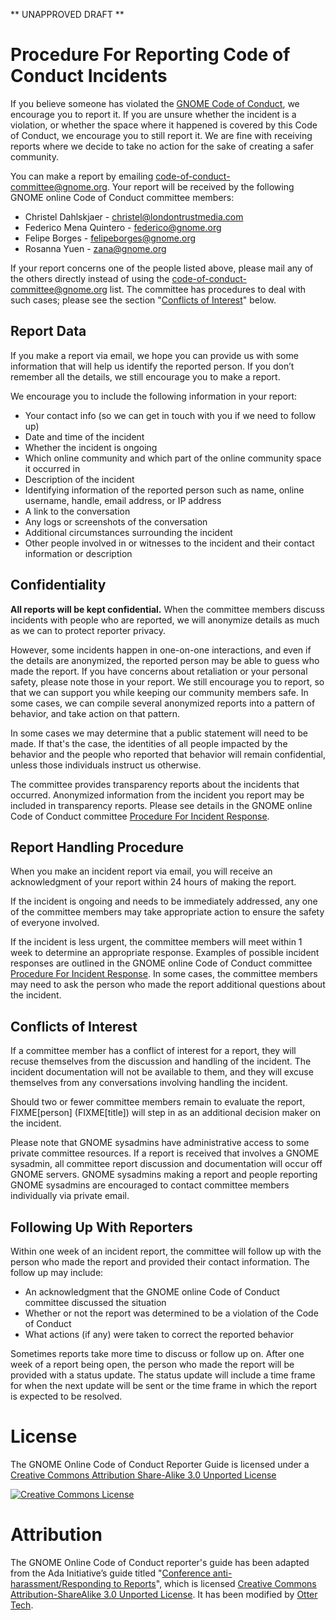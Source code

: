** UNAPPROVED DRAFT **

# Procedure For Reporting Code of Conduct Incidents

If you believe someone has violated the [GNOME Code of Conduct](LINK), we encourage you to report it. If you are unsure whether the incident is a violation, or whether the space where it happened is covered by this Code of Conduct, we encourage you to still report it. We are fine with receiving reports where we decide to take no action for the sake of creating a safer community.

You can make a report by emailing <code-of-conduct-committee@gnome.org>. Your report will be received by the following GNOME online Code of Conduct committee members:

* Christel Dahlskjaer - christel@londontrustmedia.com
* Federico Mena Quintero - federico@gnome.org
* Felipe Borges - felipeborges@gnome.org
* Rosanna Yuen - zana@gnome.org

If your report concerns one of the people listed above, please mail
any of the others directly instead of using the
code-of-conduct-committee@gnome.org list.  The committee has procedures to deal
with such cases; please see the section "[Conflicts of
Interest](#conflicts-of-interest)" below.

## Report Data

If you make a report via email, we hope you can provide us with some information that will help us identify the reported person. If you don’t remember all the details, we still encourage you to make a report.

We encourage you to include the following information in your report:

* Your contact info (so we can get in touch with you if we need to follow up)
* Date and time of the incident
* Whether the incident is ongoing
* Which online community and which part of the online community space it occurred in
* Description of the incident
* Identifying information of the reported person such as name, online username, handle, email address, or IP address
* A link to the conversation
* Any logs or screenshots of the conversation
* Additional circumstances surrounding the incident
* Other people involved in or witnesses to the incident and their contact information or description

## Confidentiality

**All reports will be kept confidential.** When the committee members discuss incidents with people who are reported, we will anonymize details as much as we can to protect reporter privacy.

However, some incidents happen in one-on-one interactions, and even if the details are anonymized, the reported person may be able to guess who made the report. If you have concerns about retaliation or your personal safety, please note those in your report. We still encourage you to report, so that we can support you while keeping our community members safe. In some cases, we can compile several anonymized reports into a pattern of behavior, and take action on that pattern.

In some cases we may determine that a public statement will need to be made. If that's the case, the identities of all people impacted by the behavior and the people who reported that behavior will remain confidential, unless those individuals instruct us otherwise.

The committee provides transparency reports about the incidents that occurred. Anonymized information from the incident you report may be included in transparency reports. Please see details in the GNOME online Code of Conduct committee [Procedure For Incident Response](LINK).

## Report Handling Procedure

When you make an incident report via email, you will receive an acknowledgment of your report within 24 hours of making the report.

If the incident is ongoing and needs to be immediately addressed, any one of the committee members may take appropriate action to ensure the safety of everyone involved.

If the incident is less urgent, the committee members will meet within 1 week to determine an appropriate response. Examples of possible incident responses are outlined in the GNOME online Code of Conduct committee [Procedure For Incident Response](LINK). In some cases, the committee members may need to ask the person who made the report additional questions about the incident.

## Conflicts of Interest

If a committee member has a conflict of interest for a report, they will recuse themselves from the discussion and handling of the incident. The incident documentation will not be available to them, and they will excuse themselves from any conversations involving handling the incident.

Should two or fewer committee members remain to evaluate the report, FIXME[person] (FIXME[title]) will step in as an additional decision maker on the incident.

Please note that GNOME sysadmins have administrative access to some private committee resources. If a report is received that involves a GNOME sysadmin, all committee report discussion and documentation will occur off GNOME servers. GNOME sysadmins making a report and people reporting GNOME sysadmins are encouraged to contact committee members individually via private email.

## Following Up With Reporters

Within one week of an incident report, the committee will follow up with the person who made the report and provided their contact information. The follow up may include:

* An acknowledgment that the GNOME online Code of Conduct committee discussed the situation
* Whether or not the report was determined to be a violation of the Code of Conduct
* What actions (if any) were taken to correct the reported behavior

Sometimes reports take more time to discuss or follow up on. After one week of a report being open, the person who made the report will be provided with a status update. The status update will include a time frame for when the next update will be sent or the time frame in which the report is expected to be resolved.

# License

The GNOME Online Code of Conduct Reporter Guide is licensed under a [Creative Commons Attribution Share-Alike 3.0 Unported License](http://creativecommons.org/licenses/by-sa/3.0/)

[![Creative Commons License](http://i.creativecommons.org/l/by-sa/3.0/88x31.png)](http://creativecommons.org/licenses/by-sa/3.0/)

# Attribution

The GNOME Online Code of Conduct reporter's guide has been adapted from the Ada Initiative’s guide titled "[Conference anti-harassment/Responding to Reports](http://geekfeminism.wikia.com/wiki/Conference_anti-harassment/Responding_to_reports)", which is licensed [Creative Commons Attribution-ShareAlike 3.0 Unported License](https://creativecommons.org/licenses/by-sa/3.0/). It has been modified by [Otter Tech](https://otter.technology/code-of-conduct-training).

